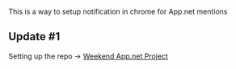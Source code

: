 This is a way to setup notification in chrome for App.net mentions

## Update #1

Setting up the repo -> [Weekend App.net Project](http://alexkessinger.net/blog/2012/08/10/weekend-app-dot-net-hack-project/)